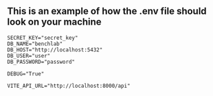 ## This is an example of how the .env file should look on your machine

``` properties
SECRET_KEY="secret_key"
DB_NAME="benchlab"
DB_HOST="http://localhost:5432"
DB_USER="user"
DB_PASSWORD="password"

DEBUG="True"

VITE_API_URL="http://localhost:8000/api"
```